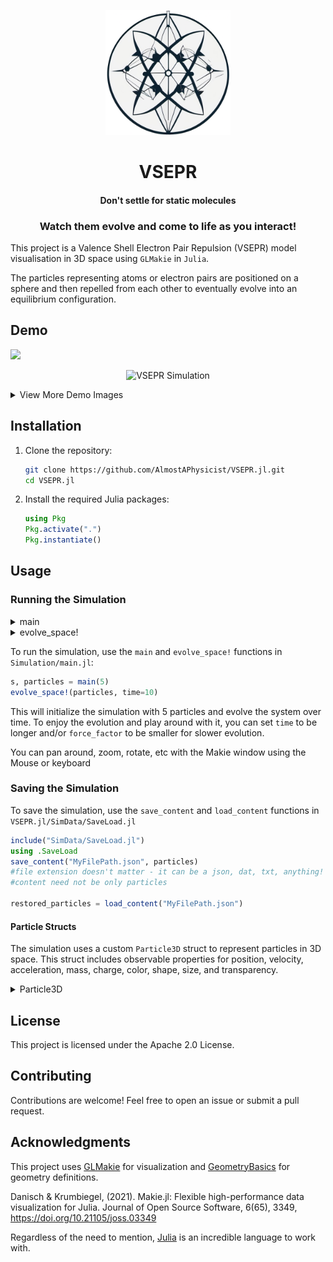 


<p align="center">
  <img src="media/VSEPR-Logo.png" alt="Logo" width="200"/>
</p>

<h1 align="center">VSEPR</h1>

<h4 align="center"> Don't settle for static molecules</h4>
<h3 align="center"> Watch them evolve and come to life as you interact!</h3>

This project is a Valence Shell Electron Pair Repulsion (VSEPR) model visualisation in 3D space using `GLMakie` in `Julia`. 

The particles representing atoms or electron pairs are positioned on a sphere and then repelled from each other to eventually evolve into an equilibrium configuration.

## Demo

![](VSEPR_simulation_sample.mp4")

<p align="center">
  <img src="media/VSEPR-demo.gif" alt="VSEPR Simulation" width="700"/>
</p>

<details>
  <summary>View More Demo Images</summary>
<p align="center">
  <img src="SimData/VSEPR_6_particles.png" alt="Logo" width="500"/>
</p>
<p align="center">
  <img src="SimData/VSEPR_1000_particles_closeup.png" alt="Logo" width="500"/>
</p>
<p align="center">
  <img src="SimData/VSEPR_10000_particles.png" alt="Logo" width="500"/>
</p>
<p align="center">
  <img src="SimData/VSEPR_5_particles.png" alt="Logo" width="500"/>
</p>

  all the particle data in the Folder `VSEPR.jl/SimData/`
</details>

## Installation

1. Clone the repository:
    ```sh
    git clone https://github.com/AlmostAPhysicist/VSEPR.jl.git
    cd VSEPR.jl
    ```

2. Install the required Julia packages:
    ```julia
    using Pkg
    Pkg.activate(".")
    Pkg.instantiate()
    ```

## Usage

### Running the Simulation

<details>
  <summary>main</summary>

The `main` function initializes the simulation with a given number of particles and parameters.

```julia
function main(
    Nparticles::Int64=3, 
    central_atom_color::String=OFFWHITE, 
    ligand_color::String=LIGHT_GREEN; 
    radius::Real=1
)
```

**Parameters:**
- `Nparticles`: Number of particles/ligands to simulate around the central atom/sphere.
- `central_atom_color`: Color of the central atom/sphere.
- `ligand_color`: Color of the particles/ligands around the central atom/sphere.
- `radius`: Radius of the central atom/sphere.

**Returns:**
- `s`: Scene
- `particles`: Vector of `Particle3D` objects.

**Example:**
```julia
s, particles = main(5)
```
</details>

<details>
  <summary>evolve_space!</summary>

The `evolve_space!` function evolves the simulation over a number of iterations.

```julia
function evolve_space!(
    particles::Vector{Particle3D{Float64}};
    iterations::Int64=1000,
    force_factor::Real=3*10^(-1-log10(length(particles))), 
    radius::Real=1,
    show_evolution::Bool=true,
    time::Real=10
)
```

**Parameters:**
- `particles`: Vector of `Particle3D` objects that is to be evolved over time.
- `iterations`: Number of iterations for the simulation.
- `force_factor`: Factor for the repulsive force between particles/ligands.
- `radius`: Radius of the central atom/sphere.
- `show_evolution`: Boolean to show the evolution of the system.
- `time`: Total time for the simulation.

**Example:**
```julia
evolve_space!(particles, time=15)
```
</details>

To run the simulation, use the `main` and `evolve_space!` functions in `Simulation/main.jl`:

```julia
s, particles = main(5)
evolve_space!(particles, time=10)
```
This will initialize the simulation with 5 particles and evolve the system over time.
To enjoy the evolution and play around with it, you can set `time` to be longer and/or `force_factor` to be smaller for slower evolution.

You can pan around, zoom, rotate, etc with the Makie window using the Mouse or keyboard

### Saving the Simulation

To save the simulation, use the `save_content` and `load_content` functions in `VSEPR.jl/SimData/SaveLoad.jl`

```julia
include("SimData/SaveLoad.jl")
using .SaveLoad
save_content("MyFilePath.json", particles) 
#file extension doesn't matter - it can be a json, dat, txt, anything! (even nothing)
#content need not be only particles

restored_particles = load_content("MyFilePath.json")
```

#### Particle Structs

The simulation uses a custom `Particle3D` struct to represent particles in 3D space. This struct includes observable properties for position, velocity, acceleration, mass, charge, color, shape, size, and transparency.

<details>
  <summary>Particle3D</summary>

```julia
struct Particle3D{T<:Real} <: Particle
    pos::Observable{Point{3,T}}
    vel::Observable{Point{3,T}}
    acc::Observable{Point{3,T}}
    mass::T
    charge::T
    color::Observable{String}
    shape::Observable
    size::Observable{T}
    alpha::Observable{T}
end
```
</details>

## License

This project is licensed under the Apache 2.0 License.

## Contributing

Contributions are welcome! Feel free to open an issue or submit a pull request.

## Acknowledgments

This project uses [GLMakie](https://github.com/JuliaPlots/GLMakie.jl) for visualization and [GeometryBasics](https://github.com/JuliaGeometry/GeometryBasics.jl) for geometry definitions.

Danisch & Krumbiegel, (2021). Makie.jl: Flexible high-performance data visualization for Julia.
Journal of Open Source Software, 6(65), 3349, https://doi.org/10.21105/joss.03349

Regardless of the need to mention, [Julia](https://github.com/JuliaLang/julia) is an incredible language to work with.
```
